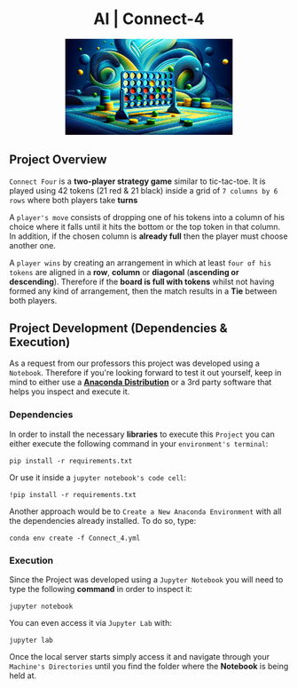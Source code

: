 <div align="center">

# AI | Connect-4
</div>

<p align="center" width="100%">
    <img src="./Connect 4/Assets/ConnectFour_README_Wallpaper.jpg" width="60%" height="60%" />
</p>

## Project Overview
`Connect Four` is a **two-player strategy game** similar to tic-tac-toe. It is played using 42 tokens (21 red & 21 black) inside a grid of `7 columns by 6 rows` where both players take **turns**

A `player's move` consists of dropping one of his tokens into a column of his choice where it falls until it hits the bottom or the top token in that column. In addition, if the chosen column is **already full** then the player must choose another one.

A `player wins` by creating an arrangement in which at least `four of his tokens` are aligned in a **row**, **column** or **diagonal** (**ascending or descending**). Therefore if the **board is full with tokens** whilst not having formed any kind of arrangement, then the match results in a **Tie** between both players.

## Project Development (Dependencies & Execution)
As a request from our professors this project was developed using a `Notebook`. Therefore if you're looking forward to test it out yourself, keep in mind to either use a **[Anaconda Distribution](https://www.anaconda.com/)** or a 3rd party software that helps you inspect and execute it.

### Dependencies

In order to install the necessary **libraries** to execute this `Project` you can either execute the following command in your `environment's terminal`:

    pip install -r requirements.txt

Or use it inside a `jupyter notebook's code cell`:

    !pip install -r requirements.txt

Another approach would be to `Create a New Anaconda Environment` with all the dependencies already installed. To do so, type:

    conda env create -f Connect_4.yml

### Execution
Since the Project was developed using a `Jupyter Notebook` you will need to type the following **command** in order to inspect it:

    jupyter notebook 

You can even access it via `Jupyter Lab` with:

    jupyter lab

Once the local server starts simply access it and navigate through your `Machine's Directories` until you find the folder where the **Notebook** is being held at.